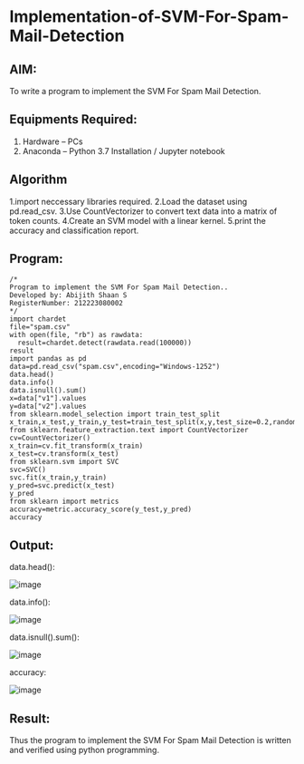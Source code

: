 # Implementation-of-SVM-For-Spam-Mail-Detection

## AIM:
To write a program to implement the SVM For Spam Mail Detection.

## Equipments Required:
1. Hardware – PCs
2. Anaconda – Python 3.7 Installation / Jupyter notebook

## Algorithm
1.import neccessary libraries required.
2.Load the dataset using pd.read_csv.
3.Use CountVectorizer to convert text data into a matrix of token counts.
4.Create an SVM model with a linear kernel.
5.print the accuracy and classification report. 

## Program:
```
/*
Program to implement the SVM For Spam Mail Detection..
Developed by: Abijith Shaan S
RegisterNumber: 212223080002
*/
import chardet 
file="spam.csv"
with open(file, "rb") as rawdata:
  result=chardet.detect(rawdata.read(100000))
result
import pandas as pd
data=pd.read_csv("spam.csv",encoding="Windows-1252")
data.head()
data.info()
data.isnull().sum()
x=data["v1"].values
y=data["v2"].values
from sklearn.model_selection import train_test_split
x_train,x_test,y_train,y_test=train_test_split(x,y,test_size=0.2,random_state=0)
from sklearn.feature_extraction.text import CountVectorizer
cv=CountVectorizer()
x_train=cv.fit_transform(x_train)
x_test=cv.transform(x_test)
from sklearn.svm import SVC
svc=SVC()
svc.fit(x_train,y_train)
y_pred=svc.predict(x_test)
y_pred
from sklearn import metrics
accuracy=metric.accuracy_score(y_test,y_pred)
accuracy
```

## Output:
data.head():

![image](https://github.com/Shaan2803/Implementation-of-SVM-For-Spam-Mail-Detection/assets/160568486/c917be23-dada-4842-9a4d-6a6d6e4c85b7)

data.info():

![image](https://github.com/Shaan2803/Implementation-of-SVM-For-Spam-Mail-Detection/assets/160568486/cf2e3413-c7d4-417b-911c-c58f04241542)

data.isnull().sum():

![image](https://github.com/Shaan2803/Implementation-of-SVM-For-Spam-Mail-Detection/assets/160568486/20cec855-35e6-4b52-b1cb-ff852133fb00)

accuracy:

![image](https://github.com/Shaan2803/Implementation-of-SVM-For-Spam-Mail-Detection/assets/160568486/487f6c0a-17b0-4d3d-9a29-3a504fdbba0b)









## Result:
Thus the program to implement the SVM For Spam Mail Detection is written and verified using python programming.
